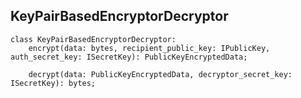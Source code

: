 ## KeyPairBasedEncryptorDecryptor

```
class KeyPairBasedEncryptorDecryptor:
    encrypt(data: bytes, recipient_public_key: IPublicKey, auth_secret_key: ISecretKey): PublicKeyEncryptedData;

    decrypt(data: PublicKeyEncryptedData, decryptor_secret_key: ISecretKey): bytes;
```
